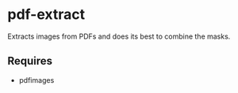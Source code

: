 # pdf-extract

Extracts images from PDFs and does its best to combine the masks.

## Requires

* pdfimages

